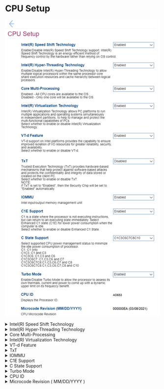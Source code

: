 # CPU Setup #
![](./img/cpusetup.png)

<details><summary>Intel(R) Speed Shift Technology</summary>
Intel(R) Speed Shift Technology is an energy efficient method of frequency control by the hardware rather than relying on OS control.<br>
One of 2 possible states:

1. **Enabled** – Default. 
2. Disabled – Intel(R) Speed Shift Technology is turned off. 

| WMI Setting name | Values | SVP Req'd | AMD/Intel |
|:---|:---|:---|:---|
|  |  |  | Both |
</details>


<details><summary>Intel(R) Hyper-Threading Technology</summary>
Intel(R) Hyper-Threading Technology allows multiple logical processors within the same processor core share execution resources and cache hierarchy between logical processors.<br>
One of 2 possible states:

1. **Enabled** – Default. 
2. Disabled – Intel(R) Hyper-Threading Technology is turned off. 

**Note**. If "TXT" has "Enabled" status, then this item will be enabled and not available for disabling. 

| WMI Setting name | Values | SVP Req'd | AMD/Intel |
|:---|:---|:---|:---|
|  |  |  | Both |
</details>


<details><summary>Core Multi-Processing</summary>
One of 2 possible states:

1. **Enabled** – All CPU cores are available to the OS. Default. 
2. Disabled – Only one core will be available to the OS.

**Note**. If "TXT" has "Enabled" status, then this item will be enabled and not available for disabling.

| WMI Setting name | Values | SVP Req'd | AMD/Intel |
|:---|:---|:---|:---|
|  |  |  | Both |
</details>


<details><summary>Intel(R) Virtualization Technology</summary>
One of 2 possible states:

1. **Enabled** – Default. Intel(R) Virtualization Technology allows PC platforms to run multiple applications and operating systems simultaneously in independent partitions, to help to manage and protect the multi-functional capabilities of PCs.
2. Disabled – Intel(R) Virtualization Technology is turned off and following items get “Disabled” status and become unavailable:<br>
  a. VT-d Feature<br>
  b. TxT

Additional information is available here: [How to enable Virtualization Technology on Lenovo PC computers](https://support.lenovo.com/de/en/solutions/ht500006).

| WMI Setting name | Values | SVP Req'd | AMD/Intel |
|:---|:---|:---|:---|
|  |  |  | Both |
</details>


<details><summary>VT-d Feature</summary>
One of 2 possible states:

1. **Enabled** – Default. VT-d support on Intel platforms provides the capability to ensure improved isolation of I/O resources for greater reliability, security, and availability.
2. Disabled - VT-d Feature is turned off.

Additional information is available here: [VT-d Feature](https://www.intel.com/content/www/us/en/search.html?ws=text#q=VT-d%20Feature&sort=relevancy&f:@tabfilter=[Developers]).

| WMI Setting name | Values | SVP Req'd | AMD/Intel |
|:---|:---|:---|:---|
|  |  |  | Both |
</details>


<details><summary>TxT</summary>
One of 2 possible states:

1. Enabled –Trusted Execution Technology (TxT) provides hardware-based mechanisms that help protect against software-based attacks and protects the confidentiality and integrity of all data stored or created on the client PC.
Note. If TxT is set to “Enabled”, then the Security Chip will be set to “Enabled” automatically.
2. **Disabled** – TxT feature is turned off. Default.

Additional information is available here: [Intel(R) TXT Overview](https://www.intel.com/content/www/us/en/support/articles/000025873/technologies.html).

| WMI Setting name | Values | SVP Req'd | AMD/Intel |
|:---|:---|:---|:---|
|  |  |  | Both |
</details>


<details><summary>IOMMU</summary>
Intel Input\Output Memory Management Unit (IOMMU) is a hardware component that performs address translation from I/O device virtual addresses to physical addresses. This hardware-assisted I/O address translation improves the system performance within a virtual environment.<br>
One of 2 possible states:

1. Enabled – IOMMU is turned on.
2. **Disabled** – IOMMU is turned off. Default.

| WMI Setting name | Values | SVP Req'd | AMD/Intel |
|:---|:---|:---|:---|
|  |  |  | Both |
</details>


<details><summary>C1E Support</summary>
C1 is a state where the processor is not executing instructions, but can return to an executing state immediately.<br>
One of 2 possible states:

1. **Enabled** – Default. Enhanced C1 state (C1E) provides lower power consumption when the computer is idle.  
2. Disabled.

| WMI Setting name | Values | SVP Req'd | AMD/Intel |
|:---|:---|:---|:---|
|  |  |  | Both |
</details>


<details><summary>C State Support</summary>
One of 6 possible options to select supported CPU power management status to minimize the idle power consumption of processor:

1. C1 – C1 only.
2. C1C3 – C1 and C3.
3. C1C3C6 – C1, C3 and C6.
4. C1C3C6C7C8 – C1, C3, C6, C7 and C8.
5. **C1C3C6C7C8C10** – C1, C3, C6, C7, C8 and C10. Default.

| WMI Setting name | Values | SVP Req'd | AMD/Intel |
|:---|:---|:---|:---|
|  |  |  | Both |
</details>


<details><summary>Turbo Mode</summary>
One of 2 possible states:

1. **Enabled** – allows the processor to assess its ow thermals, current and power to come up with a dynamic upper limit on its frequency benefit. Default. 
2. Disabled - Turbo Mode is turned off. 

| WMI Setting name | Values | SVP Req'd | AMD/Intel |
|:---|:---|:---|:---|
|  |  |  | Both |
</details>


<details><summary>CPU ID</summary>
Displays the Processor ID. View only.

| WMI Setting name | Values | SVP Req'd | AMD/Intel |
|:---|:---|:---|:---|
|  |  |  | Both |
</details>


<details><summary>Microcode Revision ( MM/DD/YYYY )</summary>
Displays the CPU Microcode Revision date. View only.

| WMI Setting name | Values | SVP Req'd | AMD/Intel |
|:---|:---|:---|:---|
|  |  |  | Both |
</details>